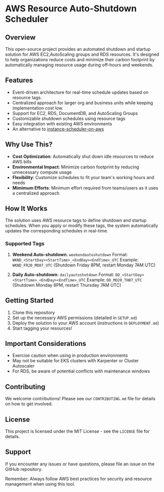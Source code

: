 # AWS Resource Auto-Shutdown Scheduler

## Overview
This open-source project provides an automated shutdown and startup solution for AWS EC2,AutoScaling groups and RDS resources. It's designed to help organizations reduce costs and minimize their carbon footprint by automatically managing resource usage during off-hours and weekends.

## Features
- Event-driven architecture for real-time schedule updates based on resource tags. 
- Centralized approach for larger org and business units while keeping implementation cost low. 
- Support for EC2, RDS, DocumentDB, and AutoScaling Groups
- Customizable shutdown schedules using resource tags
- Easy integration with existing AWS environments
- An alternative to [instance-scheduler-on-aws](https://aws.amazon.com/solutions/implementations/instance-scheduler-on-aws/)

## Why Use This?
- **Cost Optimization**: Automatically shut down idle resources to reduce AWS bills
- **Environmental Impact**: Minimize carbon footprint by reducing unnecessary compute usage
- **Flexibility**: Customize schedules to fit your team's working hours and needs
- **Mimimum Efforts**: Minimum effort required from teams/users as it uses a centralized approach

## How It Works
The solution uses AWS resource tags to define shutdown and startup schedules. When you apply or modify these tags, the system automatically updates the corresponding schedules in real-time.

### Supported Tags
1. **Weekend Auto-shutdown**: `weekendautoshutdown`
   Format: `WKND_<StartDay><StartTime>_<EndDay><EndTime>_UTC`
   Example: `WKND_FR20_MO07_UTC` (Shutdown Friday 8PM, restart Monday 7AM UTC)

2. **Daily Auto-shutdown**: `dailyautoshutdown`
   Format: `DD_<StartDay><StartTime>_<EndDay><EndTime>_UTC`
   Example: `DD_MO20_TH07_UTC` (Shutdown Monday 8PM, restart Thursday 7AM UTC)

## Getting Started
1. Clone this repository
2. Set up the necessary AWS permissions (detailed in `SETUP.md`)
3. Deploy the solution to your AWS account (instructions in `DEPLOYMENT.md`)
4. Start tagging your resources!

## Important Considerations
- Exercise caution when using in production environments
- May not be suitable for EKS clusters with Karpenter or Cluster Autoscaler
- For RDS, be aware of potential conflicts with maintenance windows

## Contributing
We welcome contributions! Please see our `CONTRIBUTING.md` file for details on how to get involved.

## License
This project is licensed under the MIT License - see the `LICENSE` file for details.



## Support
If you encounter any issues or have questions, please file an issue on the GitHub repository.

Remember: Always follow AWS best practices for security and resource management when using this tool.
